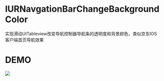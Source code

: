 # IURNavgationBarChangeBackgroundColor

实现滑动UITableview改变导航控制器导航条的透明度和背景颜色，类似京东IOS客户端首页导航效果
# DEMO 

<img src="http://ww2.sinaimg.cn/large/a15b4afegw1evpllr2s6ag20a70ihhdt">
